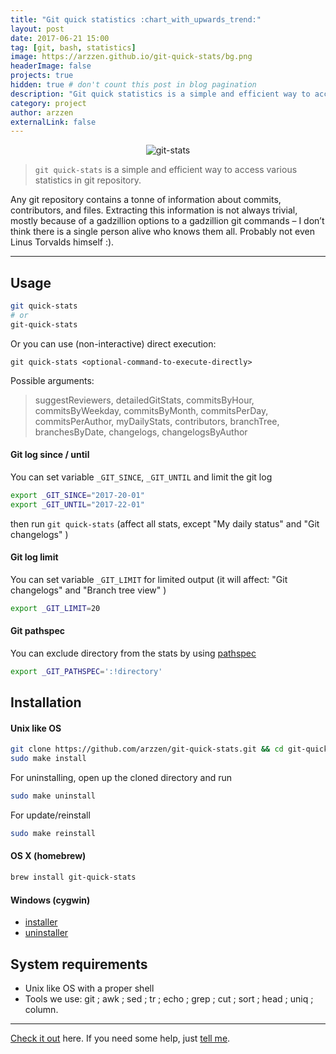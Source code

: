 ```yaml
---
title: "Git quick statistics :chart_with_upwards_trend:"
layout: post
date: 2017-06-21 15:00
tag: [git, bash, statistics]
image: https://arzzen.github.io/git-quick-stats/bg.png
headerImage: false
projects: true
hidden: true # don't count this post in blog pagination
description: "Git quick statistics is a simple and efficient way to access various statistics in git repository"
category: project
author: arzzen
externalLink: false
---
```


<center>
    <img alt="git-stats" src="https://arzzen.github.io/git-quick-stats/bg.png" />
</center>

> `git quick-stats` is a simple and efficient way to access various statistics in git repository.

Any git repository contains a tonne of information about commits, contributors, and files. Extracting this information is not always trivial, mostly because of a gadzillion options to a gadzillion git commands – I don’t think there is a single person alive who knows them all. Probably not even Linus Torvalds himself :).

---

## Usage

```bash
git quick-stats
# or 
git-quick-stats
```

Or you can use (non-interactive) direct execution:

`git quick-stats <optional-command-to-execute-directly>`

Possible arguments: 
> suggestReviewers, detailedGitStats, commitsByHour, commitsByWeekday, commitsByMonth, commitsPerDay, commitsPerAuthor, myDailyStats, contributors,
branchTree, branchesByDate, changelogs, changelogsByAuthor


#### Git log since / until

You can set variable `_GIT_SINCE`, `_GIT_UNTIL` and limit the git log

```bash
export _GIT_SINCE="2017-20-01"
export _GIT_UNTIL="2017-22-01"
```

then run `git quick-stats` (affect all stats, except "My daily status" and "Git changelogs" )


#### Git log limit 

You can set variable `_GIT_LIMIT` for limited output (it will affect: "Git changelogs" and "Branch tree view" )

```bash
export _GIT_LIMIT=20
```

#### Git pathspec

You can exclude directory from the stats by using [pathspec](https://git-scm.com/docs/gitglossary#gitglossary-aiddefpathspecapathspec)

```bash
export _GIT_PATHSPEC=':!directory'
```


## Installation

#### Unix like OS

```bash
git clone https://github.com/arzzen/git-quick-stats.git && cd git-quick-stats
sudo make install
```

For uninstalling, open up the cloned directory and run

```bash
sudo make uninstall
```

For update/reinstall

```bash
sudo make reinstall
```

#### OS X (homebrew)

```bash
brew install git-quick-stats
```

#### Windows (cygwin)

* [installer](https://gist.github.com/arzzen/35e09866dfdadf2108b2420045739245) 
* [uninstaller](https://gist.github.com/arzzen/21c660014d0663b6c5710014714779d6)


## System requirements

* Unix like OS with a proper shell
* Tools we use: git ; awk ; sed ; tr ; echo ; grep ; cut ; sort ; head ; uniq ; column.



---

[Check it out](https://github.com/arzzen/git-quick-stats) here.
If you need some help, just [tell me](https://github.com/arzzen/git-quick-stats/issues).
